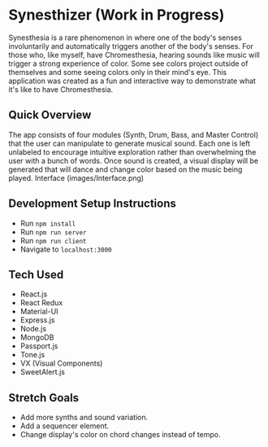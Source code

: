 # Synesthizer (Work in Progress)
Synesthesia is a rare phenomenon in where one of the body's senses involuntarily and automatically triggers another of the body's senses. For those who, like myself, have Chromesthesia, hearing sounds like music will trigger a strong experience of color. Some see colors project outside of themselves and some seeing colors only in their mind's eye. This application was created as a fun and interactive way to demonstrate what it's like to have Chromesthesia.  

## Quick Overview
The app consists of four modules (Synth, Drum, Bass, and Master Control) that the user can manipulate to generate musical sound. Each one is left unlabeled to encourage intuitive exploration rather than overwhelming the user with a bunch of words.  Once sound is created, a visual display will be generated that will dance and change color based on the music being played.
Interface (images/Interface.png)

## Development Setup Instructions

* Run `npm install`
* Run `npm run server`
* Run `npm run client`
* Navigate to `localhost:3000`

## Tech Used

* React.js
* React Redux
* Material-UI
* Express.js
* Node.js
* MongoDB
* Passport.js
* Tone.js
* VX (Visual Components)
* SweetAlert.js

## Stretch Goals

* Add more synths and sound variation.
* Add a sequencer element.
* Change display's color on chord changes instead of tempo.
